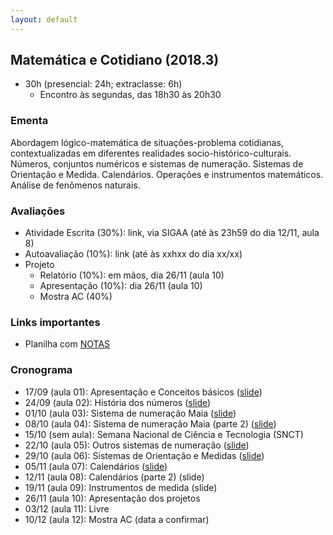 ```yaml
---
layout: default
---
```


## Matemática e Cotidiano (2018.3)
+ 30h (presencial: 24h; extraclasse: 6h)
  + Encontro às segundas, das 18h30 às 20h30

### Ementa
Abordagem lógico-matemática de situações-problema cotidianas, contextualizadas em diferentes realidades socio-histórico-culturais. Números, conjuntos numéricos e sistemas de numeração. Sistemas de Orientação e Medida. Calendários. Operações e instrumentos matemáticos. Análise de fenômenos naturais.

### Avaliações
+ Atividade Escrita (30%): link, via SIGAA (até às 23h59 do dia 12/11, aula 8)
+ Autoavaliação (10%): link (até às xxhxx do dia xx/xx)
+ Projeto
  + Relatório (10%): em mãos, dia 26/11 (aula 10)
  + Apresentação (10%): dia 26/11 (aula 10)
  + Mostra AC (40%)

### Links importantes
+ Planilha com [NOTAS](https://drive.google.com/open?id=1Ux0tyBOemZ3e6D44BXPsfs-YD_jyuZiRca9xoQ9n9v0)


### Cronograma
+ 17/09 (aula 01): Apresentação e Conceitos básicos ([slide](https://www.dropbox.com/s/7o1ij6nzjhadet0/_Aula01.pdf?dl=0))
+ 24/09 (aula 02): História dos números ([slide](https://www.dropbox.com/s/qvz056mssx1k6zz/_Aula02.pdf?dl=0))
+ 01/10 (aula 03): Sistema de numeração Maia ([slide](https://www.dropbox.com/s/mbgrdwgl1onhkfi/_Aula03.pdf?dl=0))
+ 08/10 (aula 04): Sistema de numeração Maia (parte 2) ([slide](https://www.dropbox.com/s/ou5glrf4nrv83fu/_Aula04.pdf?dl=0))
+ 15/10 (sem aula): Semana Nacional de Ciência e Tecnologia (SNCT)
+ 22/10 (aula 05): Outros sistemas de numeração ([slide](https://www.dropbox.com/s/97w3m0yh7woszgt/_Aula05.pdf?dl=0))
+ 29/10 (aula 06): Sistemas de Orientação e Medidas ([slide](https://www.dropbox.com/s/czgc529t8gdieyg/_Aula06.pdf?dl=0))
+ 05/11 (aula 07): Calendários ([slide](https://www.dropbox.com/s/vk2zcbq03iq1thi/_Aula07.pdf?dl=0))
+ 12/11 (aula 08): Calendários (parte 2) (slide)
+ 19/11 (aula 09): Instrumentos de medida (slide)
+ 26/11 (aula 10): Apresentação dos projetos
+ 03/12 (aula 11): Livre
+ 10/12 (aula 12): Mostra AC (data a confirmar)
